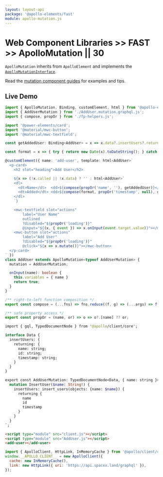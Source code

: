 ```yaml
---
layout: layout-api
package: '@apollo-elements/fast'
module: apollo-mutation.js
---
```

# Web Component Libraries >> FAST >> ApolloMutation || 30

`ApolloMutation` inherits from `ApolloElement` and implements the [`ApolloMutationInterface`](/api/core/interfaces/mutation/).

Read the [mutation component guides](/guides/usage/mutations/) for examples and tips.

## Live Demo

```ts playground fast-mutation AddUser.ts
import { ApolloMutation, Binding, customElement, html } from '@apollo-elements/fast';
import { AddUserMutation } from './AddUser.mutation.graphql.js';
import { compose, propOr } from './fp-helpers.js';

import '@power-elements/card';
import '@material/mwc-button';
import '@material/mwc-textfield';

const getAddedUser: Binding<AddUser> = x => x.data?.insertUsers?.returning?.[0];

const format = x => { try { return new Date(x).toDateString(); } catch { return ''; } };

@customElement({ name: 'add-user', template: html<AddUser>`
  <p-card>
    <h2 slot="heading">Add User</h2>

    ${x => (!x.called || !x.data) ? '' : html<AddUser>`
    <dl>
      <dt>Name</dt>  <dd>${compose(propOr('name', ''), getAddedUser)}</dd>
      <dt>Added</dt> <dd>${compose(format, propOr('timestamp', null), getAddedUser)}</dd>
    </dl>
    `}

    <mwc-textfield slot="actions"
        label="User Name"
        outlined
        ?disabled="${propOr('loading')}"
        @input="${(x, { event }) => x.onInput(event.target.value)}"></mwc-textfield>
    <mwc-button slot="actions"
        label="Add User"
        ?disabled="${propOr('loading')}"
        @click="${x => x.mutate()}"></mwc-button>
  </p-card>
` })
class AddUser extends ApolloMutation<typeof AddUserMutation> {
  mutation = AddUserMutation;

  onInput(name): boolean {
    this.variables = { name }
    return true;
  }
}
```

```js playground-file fast-mutation fp-helpers.js
/** right-to-left function composition */
export const compose = (...fns) => fns.reduce((f, g) => (...args) => f(g(...args)));

/** safe property access */
export const propOr = (name, or) => o => o?.[name] ?? or;
```

```graphql playground-file fast-mutation AddUser.mutation.graphql.js
import { gql, TypedDocumentNode } from '@apollo/client/core';

interface Data {
  insertUsers: {
    returning: {
      name: string;
      id: string;
      timestamp: string;
    }
  }
}

export const AddUserMutation: TypedDocumentNode<Data, { name: string }> = gql`
  mutation InsertUser($name: String!) {
    insertUsers: insert_users(objects: {name: $name}) {
      returning {
        name
        id
        timestamp
      }
    }
  }
`;
```

```html playground-file fast-mutation index.html
<script type="module" src="client.js"></script>
<script type="module" src="AddUser.js"></script>
<add-user></add-user>
```

```js playground-file fast-mutation client.js
import { ApolloClient, HttpLink, InMemoryCache } from '@apollo/client/core';
window.__APOLLO_CLIENT__ = new ApolloClient({
  cache: new InMemoryCache(),
  link: new HttpLink({ uri: 'https://api.spacex.land/graphql' }),
});
```
